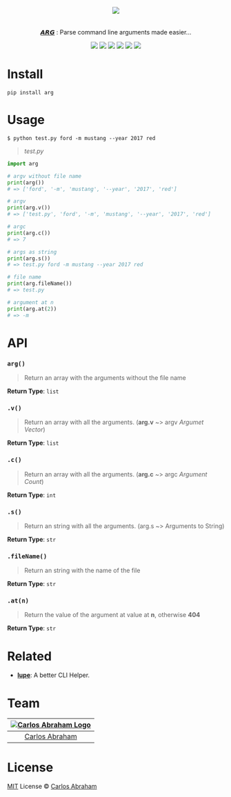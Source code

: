 <p align="center" id="top">
	<a href="https://pypi.org/project/arg"><img src="https://cdn.abraham.gq/projects/arg/logo.svg"></a>
	<br>
	<br>
	<br>
	<a href="https://pypi.org/project/arg"><b>𝘼𝙍𝙂</b></a>
	: Parse command line arguments made easier...
</p>

<p align="center">
	<!-- Travis CI -->
	<a href="https://travis-ci.org/abranhe/arg"><img src="https://img.shields.io/travis/abranhe/arg.svg?logo=travis" /></a>
	<!-- LICENSE -->
	<a href="https://github.com/abranhe/arg/blob/master/LICENSE"><img src="https://img.shields.io/github/license/abranhe/arg.svg" /></a>
	<!-- @abranhe -->
	<a href="https://github.com/abranhe"><img src="https://abranhe.com/badge.svg"></a>
	<!-- Cash me -->
	<a href="https://cash.me/$abranhe"><img src="https://cdn.abranhe.com/badges/cash-me.svg"></a>
	<!-- Patreon -->
	<a href="https://www.patreon.com/abranhe"><img src="https://cdn.abranhe.com/badges/patreon.svg" /></a>
	<!-- Paypal -->
	<a href="https://paypal.me/abranhe/10"><img src="https://cdn.abranhe.com/badges/paypal.svg" /></a>
</p>


# Install

```
pip install arg
```

# Usage

```
$ python test.py ford -m mustang --year 2017 red
```

> *test.py*

```py
import arg

# argv without file name
print(arg())
# => ['ford', '-m', 'mustang', '--year', '2017', 'red']

# argv
print(arg.v())
# => ['test.py', 'ford', '-m', 'mustang', '--year', '2017', 'red']

# argc
print(arg.c())
# => 7

# args as string
print(arg.s())
# => test.py ford -m mustang --year 2017 red

# file name
print(arg.fileName())
# => test.py

# argument at n
print(arg.at(2))
# => -m

```

# API

### `arg()`

> Return an array with the arguments without the file name

**Return Type**: `list`

### `.v()`

> Return an array with all the arguments. (**arg.v** ~> argv *Argumet Vector*)

**Return Type**: `list`

### `.c()`

> Return an array with all the arguments. (**arg.c** ~> argc *Argument Count*)

**Return Type**: `int`

### `.s()`

> Return an string with all the arguments. (arg.s ~> Arguments to String)

**Return Type**: `str`

### `.fileName()`

> Return an string with the name of the file

**Return Type**: `str`

### `.at(n)`

> Return the value of the argument at value at **n**, otherwise **404**

**Return Type**: `str`

# Related

- [**lupe**](https://github.com/abranhe/lupe): A better CLI Helper.

# Team

|[![Carlos Abraham Logo](https://avatars3.githubusercontent.com/u/21347264?s=50&v=4)](https://abranhe.com)|
| :-: |
| [Carlos Abraham](https://github.com/abranhe) |

# License

[MIT](https://github.com/abranhe/arg/blob/master/LICENSE) License © [Carlos Abraham](https://github.com/abranhe/)
